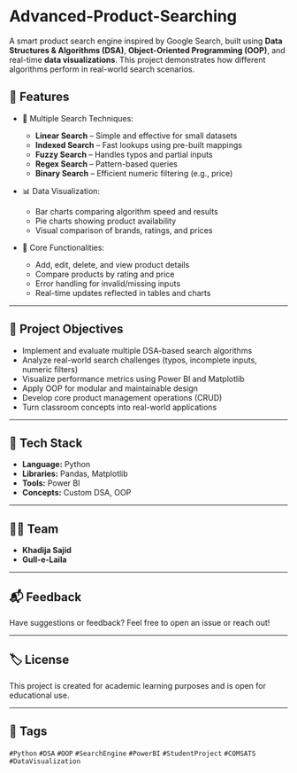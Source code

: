 # Advanced-Product-Searching
A smart product search engine inspired by Google Search, built using **Data Structures & Algorithms (DSA)**, **Object-Oriented Programming (OOP)**, and real-time **data visualizations**. This project demonstrates how different algorithms perform in real-world search scenarios.

## 🚀 Features

- 🔎 Multiple Search Techniques:
  - **Linear Search** – Simple and effective for small datasets
  - **Indexed Search** – Fast lookups using pre-built mappings
  - **Fuzzy Search** – Handles typos and partial inputs
  - **Regex Search** – Pattern-based queries
  - **Binary Search** – Efficient numeric filtering (e.g., price)

- 📊 Data Visualization:
  - Bar charts comparing algorithm speed and results
  - Pie charts showing product availability
  - Visual comparison of brands, ratings, and prices

- 🧩 Core Functionalities:
  - Add, edit, delete, and view product details
  - Compare products by rating and price
  - Error handling for invalid/missing inputs
  - Real-time updates reflected in tables and charts

---

## 🎯 Project Objectives

- Implement and evaluate multiple DSA-based search algorithms
- Analyze real-world search challenges (typos, incomplete inputs, numeric filters)
- Visualize performance metrics using Power BI and Matplotlib
- Apply OOP for modular and maintainable design
- Develop core product management operations (CRUD)
- Turn classroom concepts into real-world applications

---

## 🧠 Tech Stack

- **Language:** Python  
- **Libraries:** Pandas, Matplotlib  
- **Tools:** Power BI  
- **Concepts:** Custom DSA, OOP

---


## 👩‍💻 Team

- **Khadija Sajid**  
- **Gull-e-Laila** 

---

## 📬 Feedback

Have suggestions or feedback? Feel free to open an issue or reach out!

---

## 🏷️ License

This project is created for academic learning purposes and is open for educational use.

---

## 🔖 Tags

`#Python` `#DSA` `#OOP` `#SearchEngine` `#PowerBI` `#StudentProject` `#COMSATS` `#DataVisualization`

